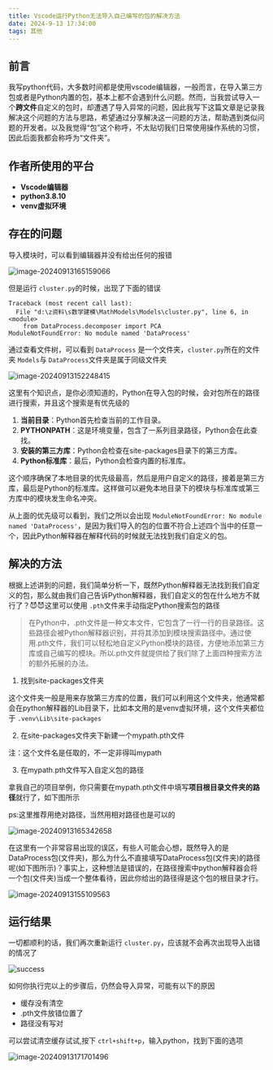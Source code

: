 ```yaml
---
title: Vscode运行Python无法导入自己编写的包的解决方法
date: 2024-9-13 17:34:00
tags: 其他
---
```

## 前言

 我写python代码，大多数时间都是使用vscode编辑器，一般而言，在导入第三方包或者是Python内置的包，基本上都不会遇到什么问题。然而，当我尝试导入一个**跨文件**自定义的包时，却遭遇了导入异常的问题，因此我写下这篇文章是记录我解决这个问题的方法与思路，希望通过分享解决这一问题的方法，帮助遇到类似问题的开发者。以及我觉得“包”这个称呼，不太贴切我们日常使用操作系统的习惯，因此后面我都会称呼为“文件夹”。

## 作者所使用的平台

- **Vscode编辑器**
- **python3.8.10**
- **venv虚拟环境**

## 存在的问题

导入模块时，可以看到编辑器并没有给出任何的报错

![image-20240913165159066](https://cdn.jsdelivr.net/gh/kashima19960/img@master/Vscode%E8%BF%90%E8%A1%8CPython%E6%97%A0%E6%B3%95%E5%AF%BC%E5%85%A5%E8%87%AA%E5%B7%B1%E7%BC%96%E5%86%99%E7%9A%84%E5%8C%85%E7%9A%84%E8%A7%A3%E5%86%B3%E6%96%B9%E6%B3%95%20/image-20240913165159066.png)

但是运行 `cluster.py`的时候，出现了下面的错误

```shell
Traceback (most recent call last):
  File "d:\z资料\s数学建模\MathModels\Models\cluster.py", line 6, in <module>
    from DataProcess.decomposer import PCA
ModuleNotFoundError: No module named 'DataProcess'
```

通过查看文件树，可以看到 `DataProcess` 是一个文件夹，`cluster.py`所在的文件夹 `Models`与 `DataProcess`文件夹是属于同级文件夹

![image-20240913152248415](https://cdn.jsdelivr.net/gh/kashima19960/img@master/Vscode%E8%BF%90%E8%A1%8CPython%E6%97%A0%E6%B3%95%E5%AF%BC%E5%85%A5%E8%87%AA%E5%B7%B1%E7%BC%96%E5%86%99%E7%9A%84%E5%8C%85%E7%9A%84%E8%A7%A3%E5%86%B3%E6%96%B9%E6%B3%95%20/image-20240913152248415.png)

这里有个知识点，是你必须知道的，Python在导入包的时候，会对包所在的路径进行搜索，并且这个搜索是有优先级的

1. **当前目录**：Python首先检查当前的工作目录。
2. **PYTHONPATH**：这是环境变量，包含了一系列目录路径，Python会在此查找。
3. **安装的第三方库**：Python会检查在site-packages目录下的第三方库。
4. **Python标准库**：最后，Python会检查内置的标准库。

这个顺序确保了本地目录的优先级最高，然后是用户自定义的路径，接着是第三方库，最后是Python的标准库。这样做可以避免本地目录下的模块与标准库或第三方库中的模块发生命名冲突。

从上面的优先级可以看到，我们之所以会出现 `ModuleNotFoundError: No module named 'DataProcess'`，是因为我们导入的包的位置不符合上述四个当中的任意一个，因此Python解释器在解释代码的时候就无法找到我们自定义的包。

## 解决的方法

根据上述讲到的问题，我们简单分析一下，既然Python解释器无法找到我们自定义的包，那么就由我们自己告诉Python解释器，我们自定义的包在什么地方不就行了？😈😈这里可以使用 `.pth`文件来手动指定Python搜索包的路径

> 在Python中，.pth文件是一种文本文件，它包含了一行一行的目录路径。这些路径会被Python解释器识别，并将其添加到模块搜索路径中。通过使用.pth文件，我们可以轻松地自定义Python模块的路径，方便地添加第三方库或自己编写的模块。所以.pth文件就提供给了我们除了上面四种搜索方法的额外拓展的办法。

1. 找到site-packages文件夹

这个文件夹一般是用来存放第三方库的位置，我们可以利用这个文件夹，他通常都会在python解释器的Lib目录下，比如本文用的是venv虚拟环境，这个文件夹都位于 `.venv\Lib\site-packages`

2. 在site-packages文件夹下新建一个mypath.pth文件

注：这个文件名是任取的，不一定非得叫mypath

3. 在mypath.pth文件写入自定义包的路径

拿我自己的项目举例，你只需要在mypath.pth文件中填写**项目根目录文件夹的路径**就行了，如下图所示

ps:这里推荐用绝对路径，当然用相对路径也是可以的

![image-20240913165342658](https://cdn.jsdelivr.net/gh/kashima19960/img@master/Vscode%E8%BF%90%E8%A1%8CPython%E6%97%A0%E6%B3%95%E5%AF%BC%E5%85%A5%E8%87%AA%E5%B7%B1%E7%BC%96%E5%86%99%E7%9A%84%E5%8C%85%E7%9A%84%E8%A7%A3%E5%86%B3%E6%96%B9%E6%B3%95%20/image-20240913165342658.png)

在这里有一个非常容易出现的误区，有些人可能会心想，既然导入的是DataProcess包(文件夹)，那么为什么不直接填写DataProcess包(文件夹)的路径呢(如下图所示)？事实上，这种想法是错误的，在路径搜索中python解释器会将一个包(文件夹)当成一个整体看待，因此你给出的路径得是这个包的根目录才行。

![image-20240913155109563](https://cdn.jsdelivr.net/gh/kashima19960/img@master/Vscode%E8%BF%90%E8%A1%8CPython%E6%97%A0%E6%B3%95%E5%AF%BC%E5%85%A5%E8%87%AA%E5%B7%B1%E7%BC%96%E5%86%99%E7%9A%84%E5%8C%85%E7%9A%84%E8%A7%A3%E5%86%B3%E6%96%B9%E6%B3%95%20/image-20240913155109563.png)

## 运行结果

一切都顺利的话，我们再次重新运行 `cluster.py`，应该就不会再次出现导入出错的情况了

![success](https://cdn.jsdelivr.net/gh/kashima19960/img@master/Vscode%E8%BF%90%E8%A1%8CPython%E6%97%A0%E6%B3%95%E5%AF%BC%E5%85%A5%E8%87%AA%E5%B7%B1%E7%BC%96%E5%86%99%E7%9A%84%E5%8C%85%E7%9A%84%E8%A7%A3%E5%86%B3%E6%96%B9%E6%B3%95%20/success.png)

如何你执行完以上的步骤后，仍然会导入异常，可能有以下的原因

- 缓存没有清空
- .pth文件放错位置了
- 路径没有写对

可以尝试清空缓存试试,按下 `ctrl+shift+p`，输入python，找到下面的选项

![image-20240913171701496](https://cdn.jsdelivr.net/gh/kashima19960/img@master/Vscode%E8%BF%90%E8%A1%8CPython%E6%97%A0%E6%B3%95%E5%AF%BC%E5%85%A5%E8%87%AA%E5%B7%B1%E7%BC%96%E5%86%99%E7%9A%84%E5%8C%85%E7%9A%84%E8%A7%A3%E5%86%B3%E6%96%B9%E6%B3%95%20/image-20240913171701496.png)

